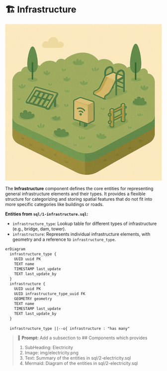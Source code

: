 # 🏗️ Infrastructure

![Infrastructure](../img/infrastructure.png)

The **Infrastructure** component defines the core entities for representing general infrastructure elements and their types. It provides a flexible structure for categorizing and storing spatial features that do not fit into more specific categories like buildings or roads.

**Entities from `sql/1-infrastructure.sql`:**

- `infrastructure_type`: Lookup table for different types of infrastructure (e.g., bridge, dam, tower).
- `infrastructure`: Represents individual infrastructure elements, with geometry and a reference to `infrastructure_type`.

```mermaid
erDiagram
  infrastructure_type {
    UUID uuid PK
    TEXT name
    TIMESTAMP last_update
    TEXT last_update_by
  }
  infrastructure {
    UUID uuid PK
    UUID infrastructure_type_uuid FK
    GEOMETRY geometry
    TEXT name
    TIMESTAMP last_update
    TEXT last_update_by
  }

  infrastructure_type ||--o{ infrastructure : "has many"
```

> 🤖 **Prompt:** Add a subsection to ## Components which provides
>
> 1. SubHeading: Electricity
> 2. Image: img/electricity.png
> 3. Text: Summary of the entities in sql/2-electricity.sql
> 4. Mermaid: Diagram of the entities in sql/2-electricity.sql
